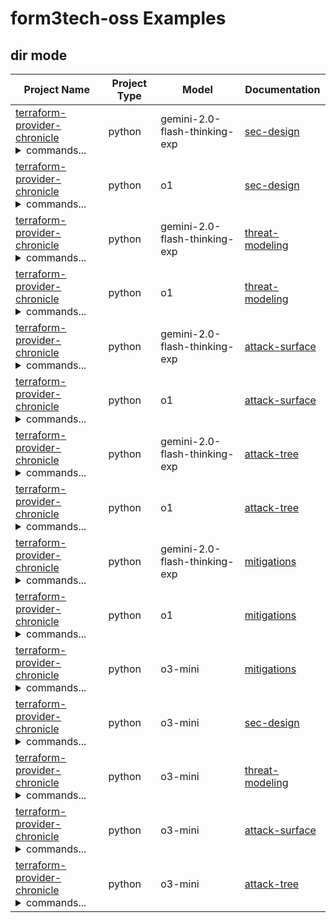 # form3tech-oss Examples

## dir mode

| Project Name | Project Type | Model | Documentation |
| --- | --- | --- | --- |
| [terraform-provider-chronicle](https://github.com/form3tech-oss/terraform-provider-chronicle)<br/><details><summary>commands...</summary>```bash python ai_security_analyzer/app.py dir -t ../terraform-provider-chronicle/ -v -o examples/form3tech-oss/dir-sec-design-terraform-provider-chronicle-gemini-2.0-flash-thinking-exp.md --agent-model gemini-2.0-flash-thinking-exp --agent-temperature 0 --agent-prompt-type sec-design --agent-provider google -p go --include **/*.tf,**/*.tmpl,**/GNUmakefile```</details> | python | gemini-2.0-flash-thinking-exp | [sec-design](dir-sec-design-terraform-provider-chronicle-gemini-2.0-flash-thinking-exp.md) |
| [terraform-provider-chronicle](https://github.com/form3tech-oss/terraform-provider-chronicle)<br/><details><summary>commands...</summary>```bash python ai_security_analyzer/app.py dir -t ../terraform-provider-chronicle/ -v -o examples/form3tech-oss/dir-sec-design-terraform-provider-chronicle-o1.md --agent-model o1 --agent-temperature 1 --agent-prompt-type sec-design --agent-provider openai -p go --include **/*.tf,**/*.tmpl,**/GNUmakefile```</details> | python | o1 | [sec-design](dir-sec-design-terraform-provider-chronicle-o1.md) |
| [terraform-provider-chronicle](https://github.com/form3tech-oss/terraform-provider-chronicle)<br/><details><summary>commands...</summary>```bash python ai_security_analyzer/app.py dir -t ../terraform-provider-chronicle/ -v -o examples/form3tech-oss/dir-threat-modeling-terraform-provider-chronicle-gemini-2.0-flash-thinking-exp.md --agent-model gemini-2.0-flash-thinking-exp --agent-temperature 0 --agent-prompt-type threat-modeling --agent-provider google -p go --include **/*.tf,**/*.tmpl,**/GNUmakefile```</details> | python | gemini-2.0-flash-thinking-exp | [threat-modeling](dir-threat-modeling-terraform-provider-chronicle-gemini-2.0-flash-thinking-exp.md) |
| [terraform-provider-chronicle](https://github.com/form3tech-oss/terraform-provider-chronicle)<br/><details><summary>commands...</summary>```bash python ai_security_analyzer/app.py dir -t ../terraform-provider-chronicle/ -v -o examples/form3tech-oss/dir-threat-modeling-terraform-provider-chronicle-o1.md --agent-model o1 --agent-temperature 1 --agent-prompt-type threat-modeling --agent-provider openai -p go --include **/*.tf,**/*.tmpl,**/GNUmakefile```</details> | python | o1 | [threat-modeling](dir-threat-modeling-terraform-provider-chronicle-o1.md) |
| [terraform-provider-chronicle](https://github.com/form3tech-oss/terraform-provider-chronicle)<br/><details><summary>commands...</summary>```bash python ai_security_analyzer/app.py dir -t ../terraform-provider-chronicle/ -v -o examples/form3tech-oss/dir-attack-surface-terraform-provider-chronicle-gemini-2.0-flash-thinking-exp.md --agent-model gemini-2.0-flash-thinking-exp --agent-temperature 0 --agent-prompt-type attack-surface --agent-provider google -p go --include **/*.tf,**/*.tmpl,**/GNUmakefile```</details> | python | gemini-2.0-flash-thinking-exp | [attack-surface](dir-attack-surface-terraform-provider-chronicle-gemini-2.0-flash-thinking-exp.md) |
| [terraform-provider-chronicle](https://github.com/form3tech-oss/terraform-provider-chronicle)<br/><details><summary>commands...</summary>```bash python ai_security_analyzer/app.py dir -t ../terraform-provider-chronicle/ -v -o examples/form3tech-oss/dir-attack-surface-terraform-provider-chronicle-o1.md --agent-model o1 --agent-temperature 1 --agent-prompt-type attack-surface --agent-provider openai -p go --include **/*.tf,**/*.tmpl,**/GNUmakefile```</details> | python | o1 | [attack-surface](dir-attack-surface-terraform-provider-chronicle-o1.md) |
| [terraform-provider-chronicle](https://github.com/form3tech-oss/terraform-provider-chronicle)<br/><details><summary>commands...</summary>```bash python ai_security_analyzer/app.py dir -t ../terraform-provider-chronicle/ -v -o examples/form3tech-oss/dir-attack-tree-terraform-provider-chronicle-gemini-2.0-flash-thinking-exp.md --agent-model gemini-2.0-flash-thinking-exp --agent-temperature 0 --agent-prompt-type attack-tree --agent-provider google -p go --include **/*.tf,**/*.tmpl,**/GNUmakefile```</details> | python | gemini-2.0-flash-thinking-exp | [attack-tree](dir-attack-tree-terraform-provider-chronicle-gemini-2.0-flash-thinking-exp.md) |
| [terraform-provider-chronicle](https://github.com/form3tech-oss/terraform-provider-chronicle)<br/><details><summary>commands...</summary>```bash python ai_security_analyzer/app.py dir -t ../terraform-provider-chronicle/ -v -o examples/form3tech-oss/dir-attack-tree-terraform-provider-chronicle-o1.md --agent-model o1 --agent-temperature 1 --agent-prompt-type attack-tree --agent-provider openai -p go --include **/*.tf,**/*.tmpl,**/GNUmakefile```</details> | python | o1 | [attack-tree](dir-attack-tree-terraform-provider-chronicle-o1.md) |
| [terraform-provider-chronicle](https://github.com/form3tech-oss/terraform-provider-chronicle)<br/><details><summary>commands...</summary>```bash python ai_security_analyzer/app.py dir -t ../terraform-provider-chronicle/ -v -o examples/form3tech-oss/dir-mitigations-terraform-provider-chronicle-gemini-2.0-flash-thinking-exp.md --agent-model gemini-2.0-flash-thinking-exp --agent-temperature 0 --agent-prompt-type mitigations --agent-provider google -p go --include **/*.tf,**/*.tmpl,**/GNUmakefile```</details> | python | gemini-2.0-flash-thinking-exp | [mitigations](dir-mitigations-terraform-provider-chronicle-gemini-2.0-flash-thinking-exp.md) |
| [terraform-provider-chronicle](https://github.com/form3tech-oss/terraform-provider-chronicle)<br/><details><summary>commands...</summary>```bash python ai_security_analyzer/app.py dir -t ../terraform-provider-chronicle/ -v -o examples/form3tech-oss/dir-mitigations-terraform-provider-chronicle-o1.md --agent-model o1 --agent-temperature 1 --agent-prompt-type mitigations --agent-provider openai -p go --include **/*.tf,**/*.tmpl,**/GNUmakefile```</details> | python | o1 | [mitigations](dir-mitigations-terraform-provider-chronicle-o1.md) |
| [terraform-provider-chronicle](https://github.com/form3tech-oss/terraform-provider-chronicle)<br/><details><summary>commands...</summary>```bash python ai_security_analyzer/app.py dir -t ../terraform-provider-chronicle/ -v -o examples/form3tech-oss/dir-mitigations-terraform-provider-chronicle-o3-mini.md --agent-model o3-mini --agent-temperature 1 --agent-prompt-type mitigations --agent-provider openai -p go --include **/*.tf,**/*.tmpl,**/GNUmakefile```</details> | python | o3-mini | [mitigations](dir-mitigations-terraform-provider-chronicle-o3-mini.md) |
| [terraform-provider-chronicle](https://github.com/form3tech-oss/terraform-provider-chronicle)<br/><details><summary>commands...</summary>```bash python ai_security_analyzer/app.py dir -t ../terraform-provider-chronicle/ -v -o examples/form3tech-oss/dir-sec-design-terraform-provider-chronicle-o3-mini.md --agent-model o3-mini --agent-temperature 1 --agent-prompt-type sec-design --agent-provider openai -p go --include **/*.tf,**/*.tmpl,**/GNUmakefile```</details> | python | o3-mini | [sec-design](dir-sec-design-terraform-provider-chronicle-o3-mini.md) |
| [terraform-provider-chronicle](https://github.com/form3tech-oss/terraform-provider-chronicle)<br/><details><summary>commands...</summary>```bash python ai_security_analyzer/app.py dir -t ../terraform-provider-chronicle/ -v -o examples/form3tech-oss/dir-threat-modeling-terraform-provider-chronicle-o3-mini.md --agent-model o3-mini --agent-temperature 1 --agent-prompt-type threat-modeling --agent-provider openai -p go --include **/*.tf,**/*.tmpl,**/GNUmakefile```</details> | python | o3-mini | [threat-modeling](dir-threat-modeling-terraform-provider-chronicle-o3-mini.md) |
| [terraform-provider-chronicle](https://github.com/form3tech-oss/terraform-provider-chronicle)<br/><details><summary>commands...</summary>```bash python ai_security_analyzer/app.py dir -t ../terraform-provider-chronicle/ -v -o examples/form3tech-oss/dir-attack-surface-terraform-provider-chronicle-o3-mini.md --agent-model o3-mini --agent-temperature 1 --agent-prompt-type attack-surface --agent-provider openai -p go --include **/*.tf,**/*.tmpl,**/GNUmakefile```</details> | python | o3-mini | [attack-surface](dir-attack-surface-terraform-provider-chronicle-o3-mini.md) |
| [terraform-provider-chronicle](https://github.com/form3tech-oss/terraform-provider-chronicle)<br/><details><summary>commands...</summary>```bash python ai_security_analyzer/app.py dir -t ../terraform-provider-chronicle/ -v -o examples/form3tech-oss/dir-attack-tree-terraform-provider-chronicle-o3-mini.md --agent-model o3-mini --agent-temperature 1 --agent-prompt-type attack-tree --agent-provider openai -p go --include **/*.tf,**/*.tmpl,**/GNUmakefile```</details> | python | o3-mini | [attack-tree](dir-attack-tree-terraform-provider-chronicle-o3-mini.md) |
